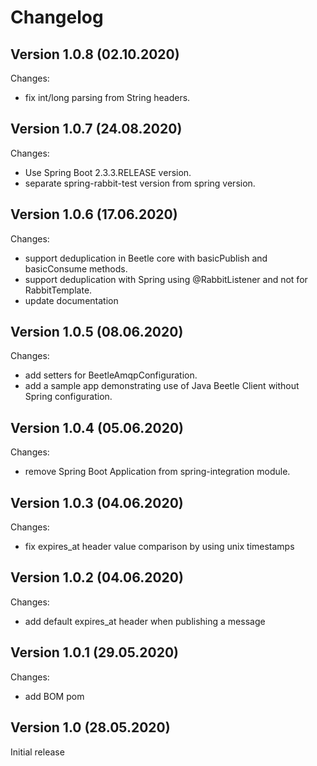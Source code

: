 Changelog
=========

Version 1.0.8 (02.10.2020)
--------------------------

Changes:

* fix int/long parsing from String headers.


Version 1.0.7 (24.08.2020)
--------------------------

Changes:

* Use Spring Boot 2.3.3.RELEASE version.
* separate spring-rabbit-test version from spring version.

Version 1.0.6 (17.06.2020)
--------------------------

Changes:

* support deduplication in Beetle core with basicPublish and basicConsume methods.
* support deduplication with Spring using @RabbitListener and not for RabbitTemplate.
* update documentation

Version 1.0.5 (08.06.2020)
--------------------------

Changes:

* add setters for BeetleAmqpConfiguration.
* add a sample app demonstrating use of Java Beetle Client without Spring configuration.

Version 1.0.4 (05.06.2020)
--------------------------

Changes:

* remove Spring Boot Application from spring-integration module.


Version 1.0.3 (04.06.2020)
--------------------------

Changes:

* fix expires_at header value comparison by using unix timestamps

Version 1.0.2 (04.06.2020)
--------------------------

Changes:

* add default expires_at header when publishing a message

Version 1.0.1 (29.05.2020)
--------------------------

Changes:

* add BOM pom

Version 1.0 (28.05.2020)
------------------------

Initial release










